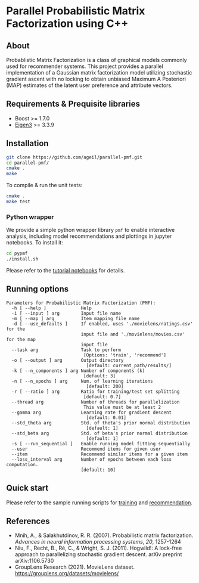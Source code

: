 # Parallel Probabilistic Matrix Factorization using C++

## About
Probablistic Matrix Factorization is a class of graphical models commonly used for recommender systems. This project provides a parallel implementation of a Gaussian matrix factorization model utilizing stochastic gradient ascent with no locking to obtain unbiased Maximum A Posteriori (MAP) estimates of the latent user preference and attribute vectors.

## Requirements & Prequisite libraries
* Boost >= 1.7.0
* [Eigen3](https://eigen.tuxfamily.org/index.php?title=Main_Page) >=  3.3.9

## Installation
```bash
git clone https://github.com/ageil/parallel-pmf.git
cd parallel-pmf/
cmake .
make
```
To compile & run the unit tests:<br>
```bash
cmake .
make test
```

### Python wrapper
We provide a simple python wrapper library `pmf` to enable interactive analysis, including model recommendations and plottings in jupyter notebooks. To install it:
```bash
cd pypmf
./install.sh
```
Please refer to the [tutorial notebooks](example/pmf_tutorial.md) for details. 

## Running options
```
Parameters for Probabilistic Matrix Factorization (PMF):
  -h [ --help ]             Help
  -i [ --input ] arg        Input file name
  -m [ --map ] arg          Item mapping file name
  -d [ --use_defaults ]     If enabled, uses './movielens/ratings.csv' for the 
                            input file and './movielens/movies.csv' for the map
                            input file
  --task arg                Task to perform
                             [Options: 'train', 'recommend']
  -o [ --output ] arg       Output directory
                              [default: current_path/results/]
  -k [ --n_components ] arg Number of components (k)
                             [default: 3]
  -n [ --n_epochs ] arg     Num. of learning iterations
                              [default: 200]
  -r [ --ratio ] arg        Ratio for training/test set splitting
                             [default: 0.7]
  --thread arg              Number of threads for parallelization
                             This value must be at least 2
  --gamma arg               Learning rate for gradient descent
                              [default: 0.01]
  --std_theta arg           Std. of theta's prior normal distribution
                              [default: 1]
  --std_beta arg            Std. of beta's prior normal distribution
                              [default: 1]
  -s [ --run_sequential ]   Enable running model fitting sequentially
  --user                    Recommend items for given user
  --item                    Recommend similar items for a given item
  --loss_interval arg       Number of epochs between each loss computation. 
                            [default: 10]
```

## Quick start
Please refer to the sample running scripts for [training](example/sample_train.sh) and [recommendation](example/sample_recommend.sh).
## References
- Mnih, A., & Salakhutdinov, R. R. (2007). Probabilistic matrix factorization. *Advances in neural information processing systems*, *20*, 1257-1264
- Niu, F., Recht, B., Ré, C., & Wright, S. J. (2011). Hogwild!: A lock-free approach to parallelizing stochastic gradient descent. arXiv preprint arXiv:1106.5730
- GroupLens Research (2021). MovieLens dataset. https://grouplens.org/datasets/movielens/
